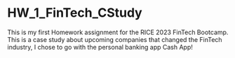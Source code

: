 # HW_1_FinTech_CStudy
This is my first Homework assignment for the RICE 2023 FinTech Bootcamp. This is a case study about upcoming companies that changed the FinTech industry, I chose to go with the personal banking app Cash App!
